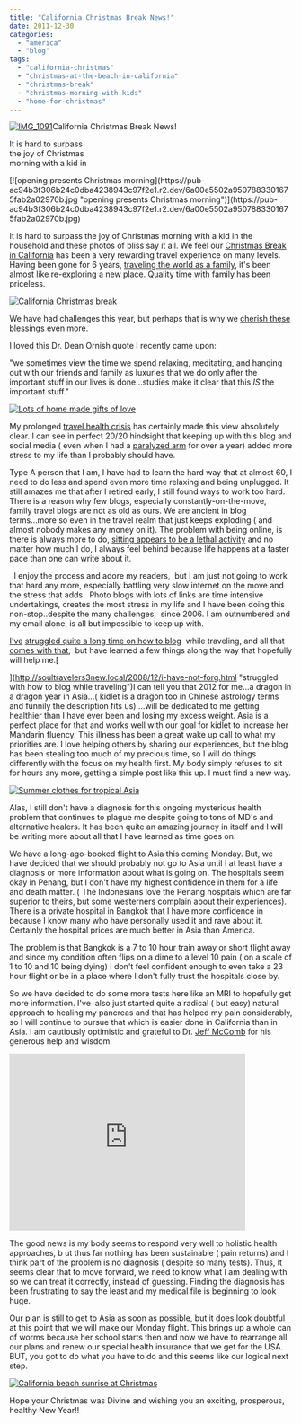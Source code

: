 ```yaml
---
title: "California Christmas Break News!"
date: 2011-12-30
categories: 
  - "america"
  - "blog"
tags: 
  - "california-christmas"
  - "christmas-at-the-beach-in-california"
  - "christmas-break"
  - "christmas-morning-with-kids"
  - "home-for-christmas"
---
```


[![IMG_1091](https://pub-ac94b3f306b24c0dba4238943c97f2e1.r2.dev/6a00e5502a950788330168e4ac2349970c.jpg "IMG_1091")](https://pub-ac94b3f306b24c0dba4238943c97f2e1.r2.dev/6a00e5502a950788330168e4ac2349970c.jpg)California Christmas Break News!

It is hard to surpass  
the joy of Christmas  
morning with a kid in

<!--more--> [![opening presents Christmas morning](https://pub-ac94b3f306b24c0dba4238943c97f2e1.r2.dev/6a00e5502a9507883301675fab2a02970b.jpg "opening presents Christmas morning")](https://pub-ac94b3f306b24c0dba4238943c97f2e1.r2.dev/6a00e5502a9507883301675fab2a02970b.jpg)  
  
  
It is hard to surpass the joy of Christmas morning with a kid in the household and these photos of bliss say it all. We feel our [Christmas Break in California](http://soultravelers3new.local/2011/11/home-for-the-holidays.html "Christmas break in California") has been a very rewarding travel experience on many levels. Having been gone for 6 years, [traveling the world as a family](http://soultravelers3new.local/2011/07/what-our-nomadic-travel-lifestyle-looks-like-family-fun.html "traveling the world as a family"), it's been almost like re-exploring a new place. Quality time with family has been priceless.  
  
[![California Christmas break](https://pub-ac94b3f306b24c0dba4238943c97f2e1.r2.dev/6a00e5502a950788330168e4adbf36970c.jpg "California Christmas break")](https://pub-ac94b3f306b24c0dba4238943c97f2e1.r2.dev/6a00e5502a950788330168e4adbf36970c.jpg)  
  
  
We have had challenges this year, but perhaps that is why we [cherish these blessings](http://soultravelers3new.local/2011/12/holiday-blessings.html "cherish these blessings") even more.  
  
I loved this Dr. Dean Ornish quote I recently came upon:  
  
"we sometimes view the time we spend relaxing, meditating, and hanging out with our friends and family as luxuries that we do only after the important stuff in our lives is done...studies make it clear that this _IS_ the important stuff."  
  
[![Lots of home made gifts of love](https://pub-ac94b3f306b24c0dba4238943c97f2e1.r2.dev/6a00e5502a9507883301675facd24d970b.jpg "Lots of home made gifts of love")](https://pub-ac94b3f306b24c0dba4238943c97f2e1.r2.dev/6a00e5502a9507883301675facd24d970b.jpg)  
  
My prolonged [travel health crisis](http://soultravelers3new.local/2011/09/travel-health-secrets-for-long-term-digital-nomads.html "travel health secrets") has certainly made this view absolutely clear. I can see in perfect 20/20 hindsight that keeping up with this blog and social media ( even when I had a [paralyzed arm](http://soultravelers3new.local/2009/09/-a-travelers-tragic-tale-handling-travel-disasters-medical-emergency-.html "paralyzed arm") for over a year) added more stress to my life than I probably should have.  
  
Type A person that I am, I have had to learn the hard way that at almost 60, I need to do less and spend even more time relaxing and being unplugged. It still amazes me that after I retired early, I still found ways to work too hard. There is a reason why few blogs, especially constantly-on-the-move,  family travel blogs are not as old as ours. We are ancient in blog terms...more so even in the travel realm that just keeps exploding ( and almost nobody makes any money on it). The problem with being online, is there is always more to do, [sitting appears to be a lethal activity](http://www.nytimes.com/2011/04/17/magazine/mag-17sitting-t.html "sitting is a leathal activity") and no matter how much I do, I always feel behind because life happens at a faster pace than one can write about it.  
  
  I enjoy the process and adore my readers,  but I am just not going to work that hard any more, especially battling very slow internet on the move and the stress that adds.  Photo blogs with lots of links are time intensive undertakings, creates the most stress in my life and I have been doing this non-stop..despite the many challenges,  since 2006. I am outnumbered and my email alone, is all but impossible to keep up with.  
  
[I've](http://soultravelers3new.local/2008/12/i-have-not-forg.html "struggled with how to blog while traveling") [struggled quite a long time on how to blog](http://soultravelers3new.local/2008/12/i-have-not-forg.html "struggled with how to blog while traveling")  while traveling, and all that [comes with that](http://soultravelers3new.local/2009/05/family-travel-photo-sweden-reindeer-meat-in-kota-traditional-sami-lapland.html "all that comes with travel blogging"),  but have learned a few things along the way that hopefully will help me.[  
  
](http://soultravelers3new.local/2008/12/i-have-not-forg.html "struggled with how to blog while traveling")I can tell you that 2012 for me...a dragon in a dragon year in Asia...( kidlet is a dragon too in Chinese astrology terms and funnily the description fits us) ...will be dedicated to me getting healthier than I have ever been and losing my excess weight. Asia is a perfect place for that and works well with our goal for kidlet to increase her Mandarin fluency. This illness has been a great wake up call to what my priorities are. I love helping others by sharing our experiences, but the blog has been stealing too much of my precious time, so I will do things differently with the focus on my health first. My body simply refuses to sit for hours any more, getting a simple post like this up. I must find a new way.  
  
[![Summer clothes for tropical Asia](https://pub-ac94b3f306b24c0dba4238943c97f2e1.r2.dev/6a00e5502a950788330168e4add927970c.jpg "Summer clothes for tropical Asia")](https://pub-ac94b3f306b24c0dba4238943c97f2e1.r2.dev/6a00e5502a950788330168e4add927970c.jpg)  
  
  
  
Alas, I still don't have a diagnosis for this ongoing mysterious health problem that continues to plague me despite going to tons of MD's and alternative healers. It has been quite an amazing journey in itself and I will be writing more about all that I have learned as time goes on.  
  
We have a long-ago-booked flight to Asia this coming Monday. But, we have decided that we should probably not go to Asia until I at least have a diagnosis or more information about what is going on. The hospitals seem okay in Penang, but I don't have my highest confidence in them for a life and death matter. ( The Indonesians love the Penang hospitals which are far superior to theirs, but some westerners complain about their experiences). There is a private hospital in Bangkok that I have more confidence in because I know many who have personally used it and rave about it. Certainly the hospital prices are much better in Asia than America.  
  
The problem is that Bangkok is a 7 to 10 hour train away or short flight away and since my condition often flips on a dime to a level 10 pain ( on a scale of 1 to 10 and 10 being dying) I don't feel confident enough to even take a 23 hour flight or be in a place where I don't fully trust the hospitals close by.  
  
So we have decided to do some more tests here like an MRI to hopefully get more information. I've  also just started quite a radical ( but easy) natural approach to healing my pancreas and that has helped my pain considerably, so I will continue to pursue that which is easier done in California than in Asia. I am cautiously optimistic and grateful to Dr. [Jeff McComb](http://mccombsplan.com/ "Dr Jeff McComb") for his generous help and wisdom.  
  

<iframe src="http://www.youtube.com/embed/hxBFv5AAxhw" frameborder="0" height="315" width="420"></iframe>

  
  
The good news is my body seems to respond very well to holistic health approaches, b ut thus far nothing has been sustainable ( pain returns) and I think part of the problem is no diagnosis ( despite so many tests). Thus, it seems clear that to move forward, we need to know what I am dealing with so we can treat it correctly, instead of guessing. Finding the diagnosis has been frustrating to say the least and my medical file is beginning to look huge.  
  
Our plan is still to get to Asia as soon as possible, but it does look doubtful at this point that we will make our Monday flight. This brings up a whole can of worms because her school starts then and now we have to rearrange all our plans and renew our special health insurance that we get for the USA. BUT, you got to do what you have to do and this seems like our logical next step.  
  
[![California beach sunrise at Christmas](https://pub-ac94b3f306b24c0dba4238943c97f2e1.r2.dev/6a00e5502a9507883301675fadf48d970b.jpg "California beach sunrise at Christmas")](https://pub-ac94b3f306b24c0dba4238943c97f2e1.r2.dev/6a00e5502a9507883301675fadf48d970b.jpg)  
  
  
  
Hope your Christmas was Divine and wishing you an exciting, prosperous, healthy New Year!!
